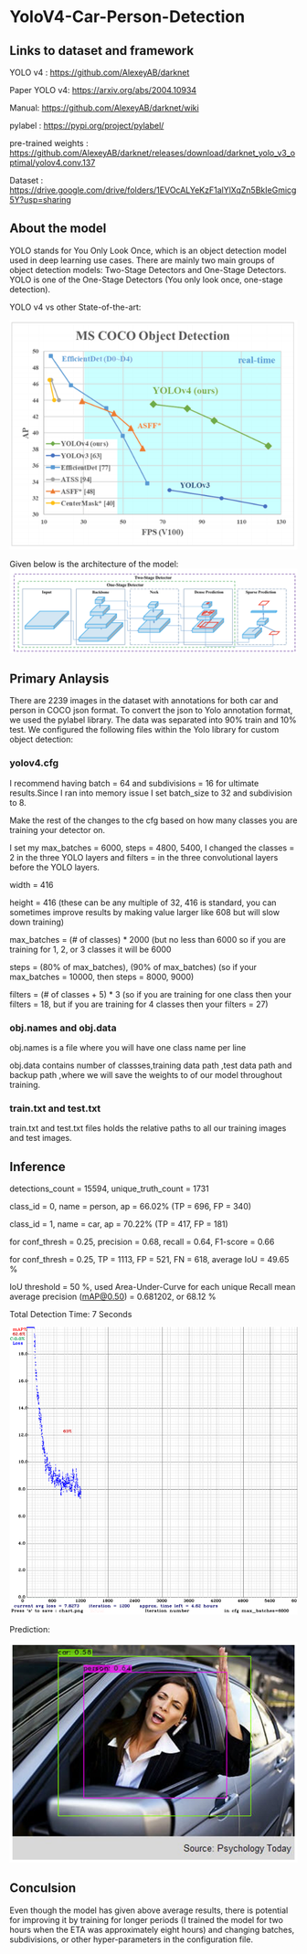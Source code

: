 # YoloV4-Car-Person-Detection

## Links to dataset and framework

YOLO v4 : https://github.com/AlexeyAB/darknet

Paper YOLO v4: https://arxiv.org/abs/2004.10934

Manual: https://github.com/AlexeyAB/darknet/wiki

pylabel : https://pypi.org/project/pylabel/

pre-trained weights : https://github.com/AlexeyAB/darknet/releases/download/darknet_yolo_v3_optimal/yolov4.conv.137

Dataset : https://drive.google.com/drive/folders/1EVOcALYeKzF1alYlXqZn5BkIeGmicg5Y?usp=sharing

## About the model

YOLO stands for You Only Look Once, which is an object detection model used in deep learning use cases.
There are mainly two main groups of object detection models: Two-Stage Detectors and One-Stage Detectors. 
YOLO is one of the One-Stage Detectors (You only look once, one-stage detection).

YOLO v4 vs other State-of-the-art:

![](https://github.com/sathwikbs/YoloV4-Car-Person-Detection/blob/main/Images/yolo_vs_others.png)

Given below is the architecture of the model:
![](https://github.com/sathwikbs/YoloV4-Car-Person-Detection/blob/main/Images/yolo%20arch.png)

## Primary Anlaysis

There are 2239 images in the dataset with annotations for both car and person in COCO json format. To convert the json to Yolo annotation format, we used the pylabel library.
The data was separated into 90% train and 10% test.
We configured the following files within the Yolo library for custom object detection:

### yolov4.cfg
I recommend having batch = 64 and subdivisions = 16 for ultimate results.Since I ran into memory issue I set batch_size to 32 and subdivision to 8.

Make the rest of the changes to the cfg based on how many classes you are training your detector on.

I set my max_batches = 6000, steps = 4800, 5400, I changed the classes = 2 in the three YOLO layers and filters =  in the three convolutional layers before the YOLO layers.

width = 416

height = 416 (these can be any multiple of 32, 416 is standard, you can sometimes improve results by making value larger like 608 but will slow down training)

max_batches = (# of classes) * 2000 (but no less than 6000 so if you are training for 1, 2, or 3 classes it will be 6000

steps = (80% of max_batches), (90% of max_batches) (so if your max_batches = 10000, then steps = 8000, 9000)

filters = (# of classes + 5) * 3 (so if you are training for one class then your filters = 18, but if you are training for 4 classes then your filters = 27)

### obj.names and obj.data

obj.names is a file where you will have one class name per line

obj.data contains number of classses,training data path ,test data path and backup path ,where we will save the weights to of our model throughout training.

### train.txt and test.txt

train.txt and test.txt files holds the relative paths to all our training images and test images.

## Inference

detections_count = 15594, unique_truth_count = 1731  

class_id = 0, name = person, ap = 66.02%   	 (TP = 696, FP = 340) 

class_id = 1, name = car, ap = 70.22%   	 (TP = 417, FP = 181) 

for conf_thresh = 0.25, precision = 0.68, recall = 0.64, F1-score = 0.66 

for conf_thresh = 0.25, TP = 1113, FP = 521, FN = 618, average IoU = 49.65 % 

IoU threshold = 50 %, used Area-Under-Curve for each unique Recall 
 mean average precision (mAP@0.50) = 0.681202, or 68.12 %
 
Total Detection Time: 7 Seconds

![](https://github.com/sathwikbs/YoloV4-Car-Person-Detection/blob/main/Images/chart.png)

Prediction:

![](https://github.com/sathwikbs/YoloV4-Car-Person-Detection/blob/main/Images/prediction.png)

## Conculsion

Even though the model has given above average results, there is potential for improving it by training for longer periods (I trained the model for two hours when the ETA was approximately eight hours) and changing batches, subdivisions, or other hyper-parameters in the configuration file.


